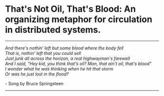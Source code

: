 # That's Not Oil, That's Blood: An organizing metaphor for circulation in distributed systems.

---

*And there's nothin' left but some blood where the body fell  
That is, nothin' left that you could sell  
Just junk all across the horizon, a real highwayman's farewell  
And I said, "Hey kid, you think that's oil? Man, that ain't oil, that's blood"  
I wonder what he was thinking when he hit that storm  
Or was he just lost in the flood?*

 \- Song by Bruce Springsteen
 
---
